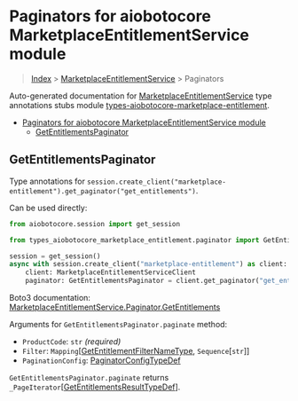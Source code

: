 <a id="paginators-for-aiobotocore-marketplaceentitlementservice-module"></a>

# Paginators for aiobotocore MarketplaceEntitlementService module

> [Index](..) > [MarketplaceEntitlementService](.) > Paginators

Auto-generated documentation for
[MarketplaceEntitlementService](https://boto3.amazonaws.com/v1/documentation/api/latest/reference/services/marketplace-entitlement.html#MarketplaceEntitlementService)
type annotations stubs module
[types-aiobotocore-marketplace-entitlement](https://pypi.org/project/types-aiobotocore-marketplace-entitlement/).

- [Paginators for aiobotocore MarketplaceEntitlementService module](#paginators-for-aiobotocore-marketplaceentitlementservice-module)
  - [GetEntitlementsPaginator](#getentitlementspaginator)

<a id="getentitlementspaginator"></a>

## GetEntitlementsPaginator

Type annotations for
`session.create_client("marketplace-entitlement").get_paginator("get_entitlements")`.

Can be used directly:

```python
from aiobotocore.session import get_session

from types_aiobotocore_marketplace_entitlement.paginator import GetEntitlementsPaginator

session = get_session()
async with session.create_client("marketplace-entitlement") as client:
    client: MarketplaceEntitlementServiceClient
    paginator: GetEntitlementsPaginator = client.get_paginator("get_entitlements")
```

Boto3 documentation:
[MarketplaceEntitlementService.Paginator.GetEntitlements](https://boto3.amazonaws.com/v1/documentation/api/latest/reference/services/marketplace-entitlement.html#MarketplaceEntitlementService.Paginator.GetEntitlements)

Arguments for `GetEntitlementsPaginator.paginate` method:

- `ProductCode`: `str` *(required)*
- `Filter`:
  `Mapping`\[[GetEntitlementFilterNameType](./literals.md#getentitlementfilternametype),
  `Sequence`\[`str`\]\]
- `PaginationConfig`:
  [PaginatorConfigTypeDef](./type_defs.md#paginatorconfigtypedef)

`GetEntitlementsPaginator.paginate` returns
`_PageIterator`\[[GetEntitlementsResultTypeDef](./type_defs.md#getentitlementsresulttypedef)\].
